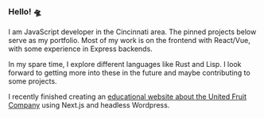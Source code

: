 ### Hello! 🛸

I am JavaScript developer in the Cincinnati area. The pinned projects below serve as my portfolio. Most of my work is on the frontend with React/Vue, with some experience in Express backends.

In my spare time, I explore different languages like Rust and Lisp. I look forward to getting more into these in the future and maybe contributing to some projects.

I recently finished creating an [educational website about the United Fruit Company](https://github.com/BudgetMC/unitedfruitcompany) using Next.js and headless Wordpress.
